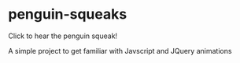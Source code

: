 # penguin-squeaks
Click to hear the penguin squeak!

A simple project to get familiar with Javscript and JQuery animations